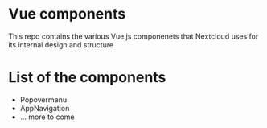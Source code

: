 # Vue components
This repo contains the various Vue.js componenets that Nextcloud uses for its internal design and structure

# List of the components
- Popovermenu
- AppNavigation
- ... more to come